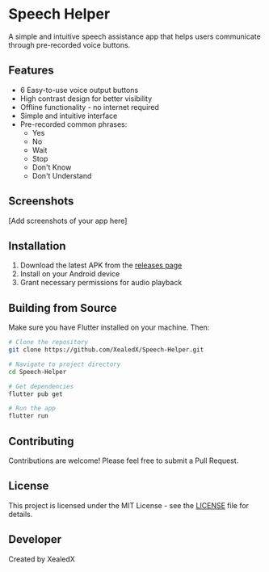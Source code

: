 # Speech Helper

A simple and intuitive speech assistance app that helps users communicate through pre-recorded voice buttons.

## Features

- 6 Easy-to-use voice output buttons
- High contrast design for better visibility
- Offline functionality - no internet required
- Simple and intuitive interface
- Pre-recorded common phrases:
  - Yes
  - No
  - Wait
  - Stop
  - Don't Know
  - Don't Understand

## Screenshots

[Add screenshots of your app here]

## Installation

1. Download the latest APK from the [releases page](https://github.com/XealedX/Speech-Helper/releases)
2. Install on your Android device
3. Grant necessary permissions for audio playback

## Building from Source

Make sure you have Flutter installed on your machine. Then:

```bash
# Clone the repository
git clone https://github.com/XealedX/Speech-Helper.git

# Navigate to project directory
cd Speech-Helper

# Get dependencies
flutter pub get

# Run the app
flutter run
```

## Contributing

Contributions are welcome! Please feel free to submit a Pull Request.

## License

This project is licensed under the MIT License - see the [LICENSE](LICENSE) file for details.

## Developer

Created by XealedX
